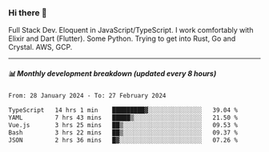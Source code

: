 ### Hi there 👋

Full Stack Dev. Eloquent in JavaScript/TypeScript. I work comfortably with Elixir and Dart (Flutter). Some Python. Trying to get into Rust, Go and Crystal. AWS, GCP.

***

##### 📊 Monthly development breakdown (updated every 8 hours)

<!--START_SECTION:waka-->

```txt
From: 28 January 2024 - To: 27 February 2024

TypeScript   14 hrs 1 min    █████████▓░░░░░░░░░░░░░░░   39.04 %
YAML         7 hrs 43 mins   █████▒░░░░░░░░░░░░░░░░░░░   21.50 %
Vue.js       3 hrs 25 mins   ██▒░░░░░░░░░░░░░░░░░░░░░░   09.53 %
Bash         3 hrs 22 mins   ██▒░░░░░░░░░░░░░░░░░░░░░░   09.37 %
JSON         2 hrs 36 mins   █▓░░░░░░░░░░░░░░░░░░░░░░░   07.26 %
```

<!--END_SECTION:waka-->
